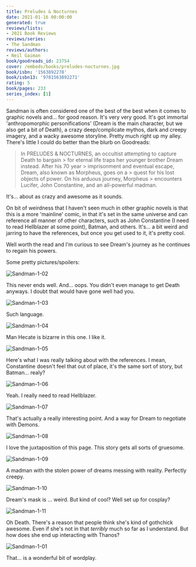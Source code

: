 ```yaml
---
title: Preludes & Nocturnes
date: 2021-01-16 00:00:00
generated: true
reviews/lists:
- 2021 Book Reviews
reviews/series:
- The Sandman
reviews/authors:
- Neil Gaiman
book/goodreads_id: 23754
cover: /embeds/books/preludes-nocturnes.jpg
book/isbn: '1563892278'
book/isbn13: '9781563892271'
rating: 5
book/pages: 233
series_index: [1]
---
```

Sandman is often considered one of the best of the best when it comes to graphic novels and... for good reason. It's very very good. It's got immortal 'anthropomorphic personifications' (Dream is the main character, but we also get a bit of Death), a crazy deep/complicate mythos, dark and creepy imagery, and a wacky awesome storyline. Pretty much right up my alley. There's little I could do better than the blurb on Goodreads:  

> In PRELUDES & NOCTURNES, an occultist attempting to capture Death to bargain > for eternal life traps her younger brother Dream instead. After his 70 year > imprisonment and eventual escape, Dream, also known as Morpheus, goes on a > quest for his lost objects of power. On his arduous journey, Morpheus > encounters Lucifer, John Constantine, and an all-powerful madman.

<!--more-->

It's... about as crazy and awesome as it sounds.  

On bit of weirdness that I haven't seen much in other graphic novels is that this is a more 'mainline' comic, in that it's set in the same universe and can reference all manner of other characters, such as John Constantine (I need to read Hellblazer at some point), Batman, and others. It's... a bit weird and jarring to have the references, but once you get used to it, it's pretty cool.  

Well worth the read and I'm curious to see Dream's journey as he continues to regain his powers.  

Some pretty pictures/spoilers:  

![Sandman-1-02](/embeds/books/attachments/sandman-1-02.jpg)  

This never ends well. And... oops. You didn't even manage to get Death anyways. I doubt that would have gone well had you.  

![Sandman-1-03](/embeds/books/attachments/sandman-1-03.jpg)  

Such language.  

![Sandman-1-04](/embeds/books/attachments/sandman-1-04.jpg)  

Man Hecate is bizarre in this one. I like it.  

![Sandman-1-05](/embeds/books/attachments/sandman-1-05.jpg)  

Here's what I was really talking about with the references. I mean, Constantine doesn't feel that out of place, it's the same sort of story, but Batman... realy?  

![Sandman-1-06](/embeds/books/attachments/sandman-1-06.jpg)  

Yeah. I really need to read Hellblazer.  

![Sandman-1-07](/embeds/books/attachments/sandman-1-07.jpg)  

That's actually a really interesting point. And a way for Dream to negotiate with Demons.  

![Sandman-1-08](/embeds/books/attachments/sandman-1-08.jpg)  

I love the juxtaposition of this page. This story gets all sorts of gruesome.  

![Sandman-1-09](/embeds/books/attachments/sandman-1-09.jpg)  

A madman with the stolen power of dreams messing with reality. Perfectly creepy.  

![Sandman-1-10](/embeds/books/attachments/sandman-1-10.jpg)  

Dream's mask is ... weird. But kind of cool? Well set up for cosplay?  

![Sandman-1-11](/embeds/books/attachments/sandman-1-11.jpg)  

Oh Death. There's a reason that people think she's kind of gothchick awesome. Even if she's not in that *terribly* much so far as I understand. But how does she end up interacting with Thanos?  

![Sandman-1-01](/embeds/books/attachments/sandman-1-01.jpg)  

That... is a wonderful bit of wordplay.